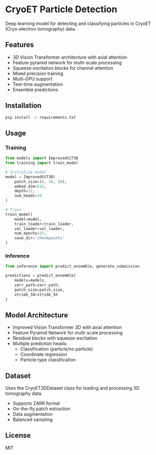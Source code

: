 # CryoET Particle Detection

Deep learning model for detecting and classifying particles in CryoET (Cryo-electron tomography) data.

## Features

- 3D Vision Transformer architecture with axial attention
- Feature pyramid network for multi-scale processing
- Squeeze-excitation blocks for channel attention
- Mixed precision training
- Multi-GPU support
- Test-time augmentation
- Ensemble predictions

## Installation

```bash
pip install -r requirements.txt
```

## Usage

### Training

```python
from models import ImprovedViT3D
from training import train_model

# Initialize model
model = ImprovedViT3D(
    patch_size=(8, 16, 16),
    embed_dim=512,
    depth=12,
    num_heads=16
)

# Train
train_model(
    model=model,
    train_loader=train_loader,
    val_loader=val_loader,
    num_epochs=15,
    save_dir='checkpoints'
)
```

### Inference

```python
from inference import predict_ensemble, generate_submission

predictions = predict_ensemble(
    models=models,
    zarr_path=zarr_path,
    patch_size=patch_size,
    stride_3d=stride_3d
)
```

## Model Architecture

- Improved Vision Transformer 3D with axial attention
- Feature Pyramid Network for multi-scale processing
- Residual blocks with squeeze-excitation
- Multiple prediction heads:
  - Classification (particle/no particle)
  - Coordinate regression
  - Particle type classification

## Dataset

Uses the CryoET3DDataset class for loading and processing 3D tomography data:

- Supports ZARR format
- On-the-fly patch extraction
- Data augmentation
- Balanced sampling

## License

MIT
